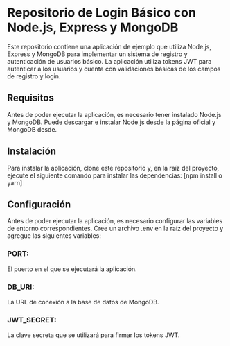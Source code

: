 # Repositorio de Login Básico con Node.js, Express y MongoDB
Este repositorio contiene una aplicación de ejemplo que utiliza Node.js, Express y MongoDB para implementar un sistema de registro y autenticación de usuarios básico. La aplicación utiliza tokens JWT para autenticar a los usuarios y cuenta con validaciones básicas de los campos de registro y login.

## Requisitos
Antes de poder ejecutar la aplicación, es necesario tener instalado Node.js y MongoDB. Puede descargar e instalar Node.js desde la página oficial y MongoDB desde.

## Instalación
Para instalar la aplicación, clone este repositorio y, en la raíz del proyecto, ejecute el siguiente comando para instalar las dependencias:
[npm install o yarn]

## Configuración
Antes de poder ejecutar la aplicación, es necesario configurar las variables de entorno correspondientes. Cree un archivo .env en la raíz del proyecto y agregue las siguientes variables:

### PORT:
El puerto en el que se ejecutará la aplicación.

### DB_URI:
La URL de conexión a la base de datos de MongoDB.

### JWT_SECRET:
La clave secreta que se utilizará para firmar los tokens JWT.